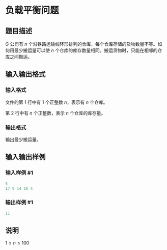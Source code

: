 # 负载平衡问题

## 题目描述

$G$ 公司有 $n$ 个沿铁路运输线环形排列的仓库，每个仓库存储的货物数量不等。如何用最少搬运量可以使 $n$ 个仓库的库存数量相同。搬运货物时，只能在相邻的仓库之间搬运。

## 输入输出格式

### 输入格式

文件的第 $1$ 行中有 $1$ 个正整数 $n$，表示有 $n$ 个仓库。

第 $2$ 行中有 $n$ 个正整数，表示 $n$ 个仓库的库存量。

### 输出格式

输出最少搬运量。

## 输入输出样例

### 输入样例 #1

```cpp
5
17 9 14 16 4
```


### 输出样例 #1

```cpp
11
```


## 说明

$1 \leq n \leq 100$

